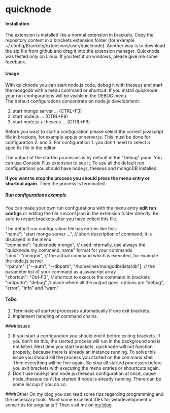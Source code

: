 quicknode
================

#### Installation
The extension is installed like a normal extension in brackets. Copy the repository content in a brackets extension folder 
(for example ~/.config/Brackets/extensions/user/quicknode).
Another way is to download the zip file from github and drag it into the extension manager.
Quicknode was tested only on Linux. If you test it on windows, please give me some feedback.

#### Usage
With quicknode you can start node.js code, debug it with theseus and start the mongodb with a menu command or shurtcut.
If you install quicknode your run configurations will be visible in the DEBUG menu.  
The default configurations concentrate on node.js development:  
1. start mongo server ... (CTRL+F3)  
2. start node.js ... (CTRL+F8)  
3. start node.js + theseus ... (CTRL+F9)  

Before you want to start a configuration please select the correct javascript file in brackets, for example app.js or server.js.
This must be done for configuration 2. and 3. For configuration 1. you don't need to select a specific file in the editor.

The output of the started processes is by default in the "Debug" pane. You can use Console Plus extension to see it.
To use all the default run configurations you should have node.js, theseus and mongoDB installed.

**If you want to stop the process you should press the menu entry or shurtcut again.** Then the process is terminated.

##### Run configurations example
You can make your own run configurations with the menu entry **edit run configs** or editing the file runconf.json in the extension folder directly.
Be sure to restart brackets after you have edited this file.

The default run configuration file has entries like this:  
"name": "start mongo server ...",  // short description of command, it is displayed in the menu  
"comname": "quicknode.mongo",  // used internally, use always the "quicknode.my_command_name" format for your commands  
"cmd": "mongod",  // the actual command which is executed, for example the node.js server  
"rparam": ["--auth", "--dbpath", "/home/inet/mongodb/data/db"], // the parameter list of your command as a javascript array  
"shortcut": "Ctrl-F3", // shortcut to execute the command in brackets    
"outputto": "debug"  // place where all the output goes. options are "debug", "error", "info" and "warn"  

#### ToDo
1. Terminate all started processes automatically if one exit brackets.
2. Implement handling of command chains.

####Issues
1. If you start a configuration you should end it before exiting brackets. If you don't do this, the started process
will run in the background and is not killed. Next time you start brackets, quicknode will not function properly, because there
is already an instance running. To solve this issue you should kill the process you started on the command shell. Then everything will
be fine again. So stop all started processes before you exit brackets with executing the menu entries or shourtcuts again.
2. Don't use node.js and node.js+theseus configuration at once, cause node_theseus can't be started if node is already running. There can
be some hiccup if you do so.

####Other
On my blog you can read some tips regarding programming and the necessary tools.
Want some excellent IDEs for webdevelopment or some tips for angular.js ? Then visit me on
[my blog](http://sasc1.github.io)
